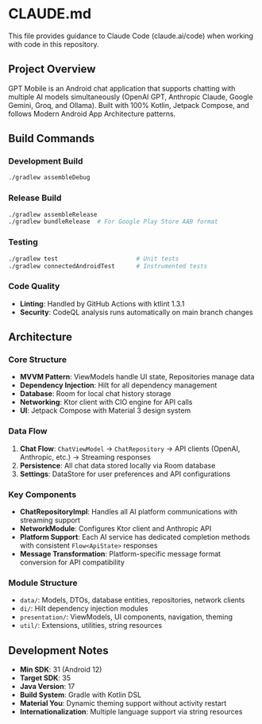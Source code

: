 # CLAUDE.md

This file provides guidance to Claude Code (claude.ai/code) when working with code in this repository.

## Project Overview

GPT Mobile is an Android chat application that supports chatting with multiple AI models simultaneously (OpenAI GPT, Anthropic Claude, Google Gemini, Groq, and Ollama). Built with 100% Kotlin, Jetpack Compose, and follows Modern Android App Architecture patterns.

## Build Commands

### Development Build
```bash
./gradlew assembleDebug
```

### Release Build
```bash
./gradlew assembleRelease
./gradlew bundleRelease  # For Google Play Store AAB format
```

### Testing
```bash
./gradlew test                      # Unit tests
./gradlew connectedAndroidTest      # Instrumented tests
```

### Code Quality
- **Linting**: Handled by GitHub Actions with ktlint 1.3.1
- **Security**: CodeQL analysis runs automatically on main branch changes

## Architecture

### Core Structure
- **MVVM Pattern**: ViewModels handle UI state, Repositories manage data
- **Dependency Injection**: Hilt for all dependency management
- **Database**: Room for local chat history storage
- **Networking**: Ktor client with CIO engine for API calls
- **UI**: Jetpack Compose with Material 3 design system

### Data Flow
1. **Chat Flow**: `ChatViewModel` → `ChatRepository` → API clients (OpenAI, Anthropic, etc.) → Streaming responses
2. **Persistence**: All chat data stored locally via Room database
3. **Settings**: DataStore for user preferences and API configurations

### Key Components
- **ChatRepositoryImpl**: Handles all AI platform communications with streaming support
- **NetworkModule**: Configures Ktor client and Anthropic API
- **Platform Support**: Each AI service has dedicated completion methods with consistent `Flow<ApiState>` responses
- **Message Transformation**: Platform-specific message format conversion for API compatibility

### Module Structure
- `data/`: Models, DTOs, database entities, repositories, network clients
- `di/`: Hilt dependency injection modules
- `presentation/`: ViewModels, UI components, navigation, theming
- `util/`: Extensions, utilities, string resources

## Development Notes

- **Min SDK**: 31 (Android 12)
- **Target SDK**: 35
- **Java Version**: 17
- **Build System**: Gradle with Kotlin DSL
- **Material You**: Dynamic theming support without activity restart
- **Internationalization**: Multiple language support via string resources